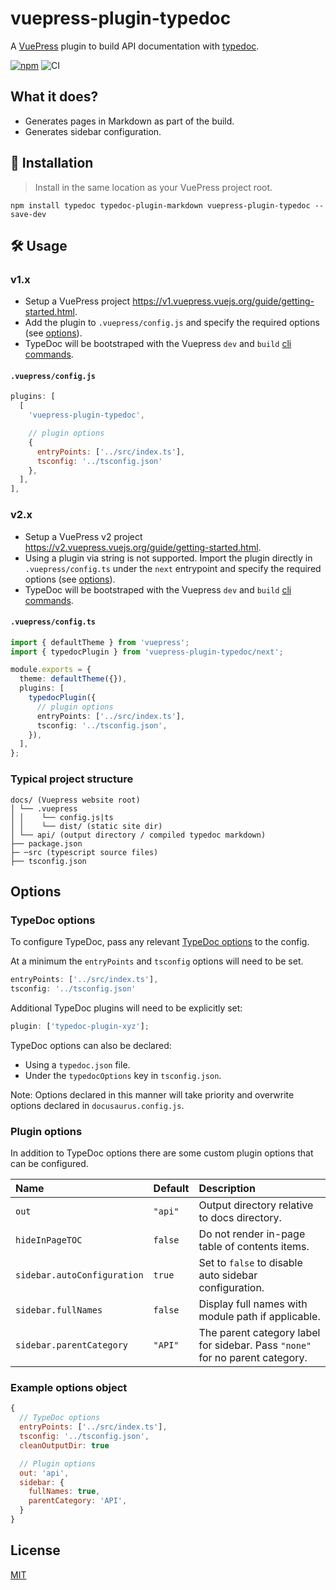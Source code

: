 # vuepress-plugin-typedoc

A [VuePress](https://vuepress.vuejs.org/) plugin to build API documentation with [typedoc](https://github.com/TypeStrong/typedoc).

[![npm](https://img.shields.io/npm/v/vuepress-plugin-typedoc.svg)](https://www.npmjs.com/package/vuepress-plugin-typedoc)
![CI](https://github.com/tgreyuk/typedoc-plugin-markdown/actions/workflows/ci.yml/badge.svg?branch=master)

## What it does?

- Generates pages in Markdown as part of the build.
- Generates sidebar configuration.

## 🚀 Installation

> Install in the same location as your VuePress project root.

```shell
npm install typedoc typedoc-plugin-markdown vuepress-plugin-typedoc --save-dev
```

## 🛠️ Usage

### v1.x

- Setup a VuePress project https://v1.vuepress.vuejs.org/guide/getting-started.html.
- Add the plugin to `.vuepress/config.js` and specify the required options (see [options](#options)).
- TypeDoc will be bootstraped with the Vuepress `dev` and `build` [cli commands](https://vuepress.vuejs.org/api/cli.html).

#### `.vuepress/config.js`

```js
plugins: [
  [
    'vuepress-plugin-typedoc',

    // plugin options
    {
      entryPoints: ['../src/index.ts'],
      tsconfig: '../tsconfig.json'
    },
  ],
],
```

### v2.x

- Setup a VuePress v2 project https://v2.vuepress.vuejs.org/guide/getting-started.html.
- Using a plugin via string is not supported. Import the plugin directly in `.vuepress/config.ts` under the `next` entrypoint and specify the required options (see [options](#options)).
- TypeDoc will be bootstraped with the Vuepress `dev` and `build` [cli commands](https://v2.vuepress.vuejs.org/reference/cli.html).

#### `.vuepress/config.ts`

```ts
import { defaultTheme } from 'vuepress';
import { typedocPlugin } from 'vuepress-plugin-typedoc/next';

module.exports = {
  theme: defaultTheme({}),
  plugins: [
    typedocPlugin({
      // plugin options
      entryPoints: ['../src/index.ts'],
      tsconfig: '../tsconfig.json',
    }),
  ],
};
```

### Typical project structure

```
docs/ (Vuepress website root)
│ └── .vuepress
│ │    └── config.js|ts
│ │    └── dist/ (static site dir)
│ └── api/ (output directory / compiled typedoc markdown)
├── package.json
├─ ─src (typescript source files)
├── tsconfig.json
```

## Options

### TypeDoc options

To configure TypeDoc, pass any relevant [TypeDoc options](https://typedoc.org/guides/options/) to the config.

At a minimum the `entryPoints` and `tsconfig` options will need to be set.

```js
entryPoints: ['../src/index.ts'],
tsconfig: '../tsconfig.json'
```

Additional TypeDoc plugins will need to be explicitly set:

```js
plugin: ['typedoc-plugin-xyz'];
```

TypeDoc options can also be declared:

- Using a `typedoc.json` file.
- Under the `typedocOptions` key in `tsconfig.json`.

Note: Options declared in this manner will take priority and overwrite options declared in `docusaurus.config.js`.

### Plugin options

In addition to TypeDoc options there are some custom plugin options that can be configured.

| Name                        | Default | Description                                                                  |
| :-------------------------- | :------ | :--------------------------------------------------------------------------- |
| `out`                       | `"api"` | Output directory relative to docs directory.                                 |
| `hideInPageTOC`             | `false` | Do not render in-page table of contents items.                               |
| `sidebar.autoConfiguration` | `true`  | Set to `false` to disable auto sidebar configuration.                        |
| `sidebar.fullNames`         | `false` | Display full names with module path if applicable.                           |
| `sidebar.parentCategory`    | `"API"` | The parent category label for sidebar. Pass `"none"` for no parent category. |

### Example options object

```js
{
  // TypeDoc options
  entryPoints: ['../src/index.ts'],
  tsconfig: '../tsconfig.json',
  cleanOutputDir: true

  // Plugin options
  out: 'api',
  sidebar: {
    fullNames: true,
    parentCategory: 'API',
  }
}
```

## License

[MIT](https://github.com/tgreyuk/typedoc-plugin-markdown/blob/master/packages/vuepress-plugin-typedoc/LICENSE)

